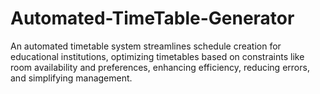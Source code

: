 # Automated-TimeTable-Generator
An automated timetable system streamlines schedule creation for educational institutions, optimizing timetables based on constraints like room availability and preferences, enhancing efficiency, reducing errors, and simplifying management.

